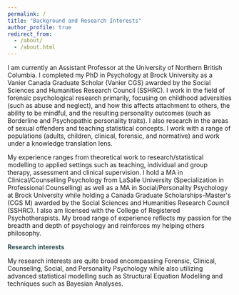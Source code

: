 ```yaml
---
permalink: /
title: "Background and Research Interests"
author_profile: true
redirect_from: 
  - /about/
  - /about.html
---
```


I am currently an Assistant Professor at the University of Northern British Columbia. I completed my PhD in Psychology at Brock University as a Vanier Canada Graduate Scholar (Vanier CGS) awarded by the Social Sciences and Humanities Research Council (SSHRC). I work in the field of forensic psychological research primarily, focusing on childhood adversities (such as abuse and neglect), and how this affects attachment to others, the ability to be mindful, and the resulting personality outcomes (such as Borderline and Psychopathic personality traits). I also research in the areas of sexual offenders and teaching statistical concepts. I work with a range of populations (adults, children, clinical, forensic, and normative) and work under a knowledge translation lens. 

My experience ranges from theoretical work to research/statistical modelling to applied settings such as teaching, individual and group therapy, assessment and clinical supervision. I hold a MA in Clinical/Counselling Psychology from LaSalle University (Specialization in Professional Counselling) as well as a MA in Social/Personality Psychology at Brock University while holding a Canada Graduate Scholarships-Master's (CGS M) awarded by the Social Sciences and Humanities Research Council (SSHRC). I also am licensed with the College of Registered Psychotherapists. My broad range of experience reflects my passion for the breadth and depth of psychology and reinforces my helping others philosophy.


<font color="#2F4F4F"><b>Research interests</b></font>

My research interests are quite broad encompassing Forensic, Clinical, Counseling, Social, and Personality Psychology while also utilizing advanced statistical modelling such as Structural Equation Modelling and techniques such as Bayesian Analyses. 

